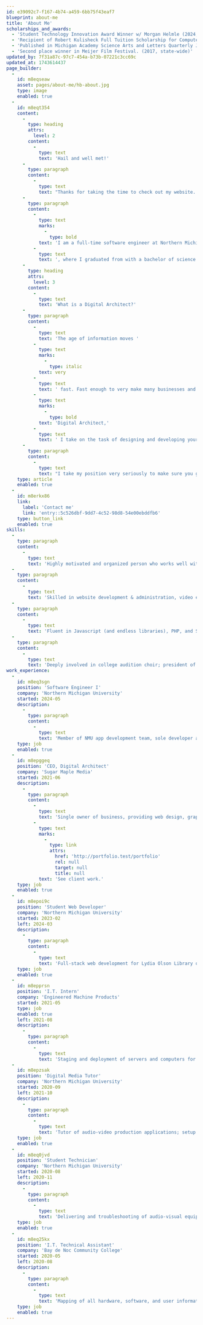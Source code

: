 ```yaml
---
id: e39092c7-f167-4b74-a459-6bb75f43eaf7
blueprint: about-me
title: 'About Me'
scholarships_and_awards:
  - 'Student Technology Innovation Award Winner w/ Morgan Helmle (2024, NMU)'
  - 'Recipient of Robert Kulisheck Full Tuition Scholarship for Computer Science (2023, NMU)'
  - 'Published in Michigan Academy Science Arts and Letters Quarterly Journal (2022, state-wide)'
  - 'Second place winner in Meijer Film Festival. (2017, state-wide)'
updated_by: 7f31a87c-97c7-454a-b73b-07221c3cc69c
updated_at: 1743614437
page_builder:
  -
    id: m8eqseaw
    asset: pages/about-me/hb-about.jpg
    type: image
    enabled: true
  -
    id: m8eqt354
    content:
      -
        type: heading
        attrs:
          level: 2
        content:
          -
            type: text
            text: 'Hail and well met!'
      -
        type: paragraph
        content:
          -
            type: text
            text: "Thanks for taking the time to check out my website. If we weren't already introduced, my name is Harrison Bouche. I am a web developer and designer from the Upper Peninsula of Michigan. If you catch me outside of work, you'll likely find me singing, mountain biking, sipping coffee, or listening to podcasts somewhere in the rolling hills of Marquette."
      -
        type: paragraph
        content:
          -
            type: text
            marks:
              -
                type: bold
            text: 'I am a full-time software engineer at Northern Michigan University'
          -
            type: text
            text: ', where I graduated from with a bachelor of science in Mobile and Web Application Development and Communication Studies. All of the skills I have learned and taught myself are put to use in my business, Sugar Maple Media, where I provide digital development and design services to businesses in and outside the Upper Peninsula.'
      -
        type: heading
        attrs:
          level: 3
        content:
          -
            type: text
            text: 'What is a Digital Architect?'
      -
        type: paragraph
        content:
          -
            type: text
            text: 'The age of information moves '
          -
            type: text
            marks:
              -
                type: italic
            text: very
          -
            type: text
            text: ' fast. Fast enough to very make many businesses and individuals feel left behind. However, I see it as an exciting time with endless opportunities to build and expand your services when you take advantage of the right resources. As a '
          -
            type: text
            marks:
              -
                type: bold
            text: 'Digital Architect,'
          -
            type: text
            text: ' I take on the task of designing and developing your website, along with administering various digital tools you may need to prosper in the digital space.'
      -
        type: paragraph
        content:
          -
            type: text
            text: "I take my position very seriously to make sure you get better service than you could find anywhere else. Ready to get started? I'd love to talk."
    type: article
    enabled: true
  -
    id: m8erkx86
    link:
      label: 'Contact me'
      link: 'entry::5c526dbf-9dd7-4c52-98d8-54e00ebddfb6'
    type: button_link
    enabled: true
skills:
  -
    type: paragraph
    content:
      -
        type: text
        text: 'Highly motivated and organized person who works well with others; excellent communication skills.'
  -
    type: paragraph
    content:
      -
        type: text
        text: 'Skilled in website development & administration, video editing, graphic design, IT administration, sound engineering, and music production.'
  -
    type: paragraph
    content:
      -
        type: text
        text: 'Fluent in Javascript (and endless libraries), PHP, and Swift. Knowledgable in C++, Java, Ruby, and Kotlin. Familiar with Python, C#, AVR Assembly, and R.'
  -
    type: paragraph
    content:
      -
        type: text
        text: 'Deeply involved in college audition choir; president of the Superior A Cappella club, plays the piano, viola, and sings.'
work_experience:
  -
    id: m8eq3sgn
    position: 'Software Engineer I'
    company: 'Northern Michigan University'
    started: 2024-05
    description:
      -
        type: paragraph
        content:
          -
            type: text
            text: 'Member of NMU app development team, sole developer and maintainer for several university-wide applications; leading UI/UX improvement and standardization; creator of Wildkit stack, the next generation set of standardized technologies for NMU applications. '
    type: job
    enabled: true
  -
    id: m8epggeq
    position: 'CEO, Digital Architect'
    company: 'Sugar Maple Media'
    started: 2021-06
    description:
      -
        type: paragraph
        content:
          -
            type: text
            text: 'Single owner of business, providing web design, graphic design, and content production services to a growing list of local clients, non-profit and for-profit alike. '
          -
            type: text
            marks:
              -
                type: link
                attrs:
                  href: 'http://portfolio.test/portfolio'
                  rel: null
                  target: null
                  title: null
            text: 'See client work.'
    type: job
    enabled: true
  -
    id: m8epoi9c
    position: 'Student Web Developer'
    company: 'Northern Michigan University'
    started: 2023-02
    left: 2024-03
    description:
      -
        type: paragraph
        content:
          -
            type: text
            text: 'Full-stack web development for Lydia Olson Library on small team utilizing tools and techniques including Laravel (PHP), Vue (JavaScript), MySQL, Git, Trello, and more.'
    type: job
    enabled: true
  -
    id: m8epprsn
    position: 'I.T. Intern'
    company: 'Engineered Machine Products'
    started: 2021-05
    type: job
    enabled: true
    left: 2021-08
    description:
      -
        type: paragraph
        content:
          -
            type: text
            text: 'Staging and deployment of servers and computers for nearly three hundred employees at a large worksite. High-level administration over Windows domain and network.'
  -
    id: m8epzsak
    position: 'Digital Media Tutor'
    company: 'Northern Michigan University'
    started: 2020-09
    left: 2021-10
    description:
      -
        type: paragraph
        content:
          -
            type: text
            text: 'Tutor of audio-video production applications; setup and monitoring of virtual reality hardware; graphic design of student portraits and department assets.'
    type: job
    enabled: true
  -
    id: m8eq0jvd
    position: 'Student Technician'
    company: 'Northern Michigan University'
    started: 2020-08
    left: 2020-11
    description:
      -
        type: paragraph
        content:
          -
            type: text
            text: 'Delivering and troubleshooting of audio-visual equipment all around campus, assisting users with specific requests unable to be resolved by NMU IT support, and putting on campus events.'
    type: job
    enabled: true
  -
    id: m8eq25kx
    position: 'I.T. Technical Assistant'
    company: 'Bay de Noc Community College'
    started: 2020-05
    left: 2020-08
    description:
      -
        type: paragraph
        content:
          -
            type: text
            text: 'Mapping of all hardware, software, and user information within the church; setup of livestreaming equipment for church service broadcasts; reviewing of church compliance with copyright laws and guidelines.'
    type: job
    enabled: true
---
```

